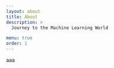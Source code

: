```yaml
---
layout: about
title: About
description: >
  Journey to the Machine Learning World

menu: true
order: 1
---
```

aaa
